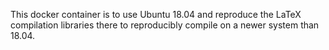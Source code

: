 This docker container is to use Ubuntu 18.04 and reproduce the LaTeX compilation libraries there to reproducibly compile on a newer system than 18.04.
